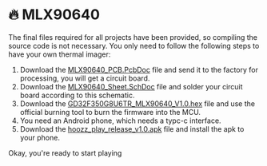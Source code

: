 # :fire: MLX90640

The final files required for all projects have been provided, so compiling the source code is not necessary. You only need to follow the following steps to have your own thermal imager:

1. Download the [MLX90640_PCB.PcbDoc](https://github.com/huxiangjs/hoozz_play_mlx90640/blob/master/PCB/MLX90640_PCB.PcbDoc) file and send it to the factory for processing, you will get a circuit board.
2. Download the [MLX90640_Sheet.SchDoc](https://github.com/huxiangjs/hoozz_play_mlx90640/blob/master/PCB/MLX90640_Sheet.SchDoc) file and solder your circuit board according to this schematic.
3. Download the [GD32F350G8U6TR_MLX90640_V1.0.hex](https://github.com/huxiangjs/hoozz_play_mlx90640/releases/download/v1.0/GD32F350G8U6TR_MLX90640_V1.0.hex) file and use the official burning tool to burn the firmware into the MCU.
4. You need an Android phone, which needs a typc-c interface.
5. Download the [hoozz_play_release_v1.0.apk](https://github.com/huxiangjs/hoozz_play_android/releases/download/v1.0/hoozz_play_release_v1.0.apk) file and install the apk to your phone.

Okay, you're ready to start playing